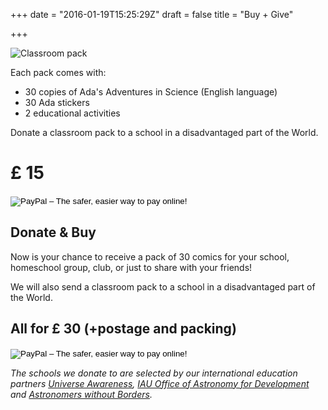 +++
date = "2016-01-19T15:25:29Z"
draft = false
title = "Buy + Give"

+++

![Classroom pack](/media/classroom_pack.jpg)

Each pack comes with:

- 30 copies of Ada's Adventures in Science (English language)
- 30 Ada stickers
- 2 educational activities

Donate a classroom pack to a school in a disadvantaged part of the World.

# &pound; 15

<form action="https://www.paypal.com/cgi-bin/webscr" method="post" target="_top">
<input type="hidden" name="cmd" value="_s-xclick">
<input type="hidden" name="hosted_button_id" value="J666SN32FXV38">
<input type="image" src="https://www.paypalobjects.com/en_US/GB/i/btn/btn_buynowCC_LG.gif" border="0" name="submit" alt="PayPal – The safer, easier way to pay online!">
<img alt="" border="0" src="https://www.paypalobjects.com/en_GB/i/scr/pixel.gif" width="1" height="1">
</form>

## Donate &amp; Buy

Now is your chance to receive a pack of 30 comics for your school, homeschool group, club, or just to share with your friends!

We will also send a classroom pack to a school in a disadvantaged part of the World.

## All for &pound; 30 (+postage and packing)

<form action="https://www.paypal.com/cgi-bin/webscr" method="post" target="_top">
<input type="hidden" name="cmd" value="_s-xclick">
<input type="hidden" name="hosted_button_id" value="XEE4QWXDGYAJA">
<input type="image" src="https://www.paypalobjects.com/en_US/GB/i/btn/btn_buynowCC_LG.gif" border="0" name="submit" alt="PayPal – The safer, easier way to pay online!">
<img alt="" border="0" src="https://www.paypalobjects.com/en_GB/i/scr/pixel.gif" width="1" height="1">
</form>


*The schools we donate to are selected by our international education partners [Universe Awareness](http://unawe.org), [IAU Office of Astronomy for Development](http://www.astro4dev.org) and [Astronomers without Borders](http://astronomerswithoutborders.org).*
